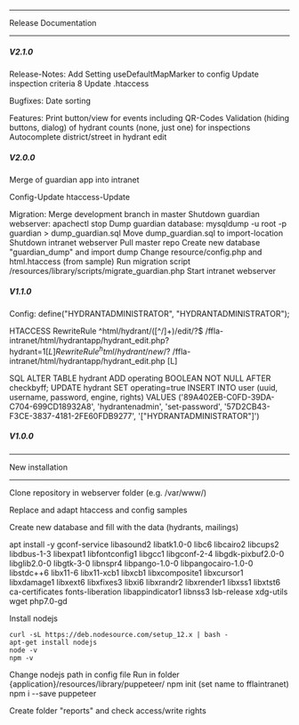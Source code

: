 ******************************
Release Documentation
******************************

##### V2.1.0

Release-Notes:
	Add Setting useDefaultMapMarker to config
	Update inspection criteria 8
	Update .htaccess

Bugfixes:
	Date sorting

Features:
	Print button/view for events including QR-Codes
	Validation (hiding buttons, dialog) of hydrant counts (none, just one) for inspections 
	Autocomplete district/street in hydrant edit


##### V2.0.0

Merge of guardian app into intranet

Config-Update
htaccess-Update

Migration:
	Merge development branch in master
	Shutdown guardian webserver: apachectl stop
	Dump guardian database: mysqldump -u root -p guardian > dump_guardian.sql
	Move dump_guardian.sql to import-location
	Shutdown intranet webserver
	Pull master repo
	Create new database "guardian_dump" and import dump
	Change resource/config.php and html.htaccess (from sample)
	Run migration script /resources/library/scripts/migrate_guardian.php
	Start intranet webserver
	
	
##### V1.1.0

Config:
define("HYDRANTADMINISTRATOR", "HYDRANTADMINISTRATOR");

HTACCESS
RewriteRule ^html/hydrant/([^/]+)/edit/?$ 	/ffla-intranet/html/hydrantapp/hydrant_edit.php?hydrant=$1 [L]
RewriteRule ^html/hydrant/new/?$ 		/ffla-intranet/html/hydrantapp/hydrant_edit.php [L]

SQL
ALTER TABLE hydrant ADD operating BOOLEAN NOT NULL AFTER checkbyff;
UPDATE hydrant SET operating=true 
INSERT INTO user (uuid, username, password, engine, rights) VALUES ('89A402EB-C0FD-39DA-C704-699CD18932A8', 'hydrantenadmin', 'set-password', '57D2CB43-F3CE-3837-4181-2FE60FDB9277', '[\"HYDRANTADMINISTRATOR\"]')

##### V1.0.0

******************************
New installation
******************************

Clone repository in webserver folder (e.g. /var/www/)

Replace and adapt htaccess and config samples

Create new database and fill with the data
(hydrants, mailings)


apt install -y gconf-service libasound2 libatk1.0-0 libc6 libcairo2 libcups2 libdbus-1-3 libexpat1 libfontconfig1 libgcc1 libgconf-2-4 libgdk-pixbuf2.0-0 libglib2.0-0 libgtk-3-0 libnspr4 libpango-1.0-0 libpangocairo-1.0-0 libstdc++6 libx11-6 libx11-xcb1 libxcb1 libxcomposite1 libxcursor1 libxdamage1 libxext6 libxfixes3 libxi6 libxrandr2 libxrender1 libxss1 libxtst6 ca-certificates fonts-liberation libappindicator1 libnss3 lsb-release xdg-utils wget php7.0-gd

Install nodejs

 	curl -sL https://deb.nodesource.com/setup_12.x | bash -
	apt-get install nodejs
	node -v
	npm -v


Change nodejs path in config file
Run in folder {application}/resources/library/puppeteer/
	npm init 
	(set name to fflaintranet)
	npm i --save puppeteer

Create folder "reports" and check access/write rights
